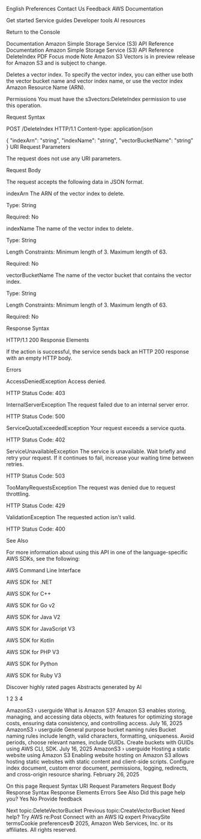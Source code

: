 English
Preferences
Contact Us
Feedback
AWS Documentation

Get started
Service guides
Developer tools
AI resources

Return to the Console

Documentation
Amazon Simple Storage Service (S3)
API Reference
Documentation
Amazon Simple Storage Service (S3)
API Reference
DeleteIndex
PDF
Focus mode
Note
Amazon S3 Vectors is in preview release for Amazon S3 and is subject to change.

Deletes a vector index. To specify the vector index, you can either use both the vector bucket name and vector index name, or use the vector index Amazon Resource Name (ARN).

Permissions
You must have the s3vectors:DeleteIndex permission to use this operation.

Request Syntax

POST /DeleteIndex HTTP/1.1
Content-type: application/json

{
"indexArn": "string",
"indexName": "string",
"vectorBucketName": "string"
}
URI Request Parameters

The request does not use any URI parameters.

Request Body

The request accepts the following data in JSON format.

indexArn
The ARN of the vector index to delete.

Type: String

Required: No

indexName
The name of the vector index to delete.

Type: String

Length Constraints: Minimum length of 3. Maximum length of 63.

Required: No

vectorBucketName
The name of the vector bucket that contains the vector index.

Type: String

Length Constraints: Minimum length of 3. Maximum length of 63.

Required: No

Response Syntax

HTTP/1.1 200
Response Elements

If the action is successful, the service sends back an HTTP 200 response with an empty HTTP body.

Errors

AccessDeniedException
Access denied.

HTTP Status Code: 403

InternalServerException
The request failed due to an internal server error.

HTTP Status Code: 500

ServiceQuotaExceededException
Your request exceeds a service quota.

HTTP Status Code: 402

ServiceUnavailableException
The service is unavailable. Wait briefly and retry your request. If it continues to fail, increase your waiting time between retries.

HTTP Status Code: 503

TooManyRequestsException
The request was denied due to request throttling.

HTTP Status Code: 429

ValidationException
The requested action isn't valid.

HTTP Status Code: 400

See Also

For more information about using this API in one of the language-specific AWS SDKs, see the following:

AWS Command Line Interface

AWS SDK for .NET

AWS SDK for C++

AWS SDK for Go v2

AWS SDK for Java V2

AWS SDK for JavaScript V3

AWS SDK for Kotlin

AWS SDK for PHP V3

AWS SDK for Python

AWS SDK for Ruby V3

Discover highly rated pages Abstracts generated by AI

1
2
3
4

AmazonS3 › userguide
What is Amazon S3?
Amazon S3 enables storing, managing, and accessing data objects, with features for optimizing storage costs, ensuring data consistency, and controlling access.
July 16, 2025
AmazonS3 › userguide
General purpose bucket naming rules
Bucket naming rules include length, valid characters, formatting, uniqueness. Avoid periods, choose relevant names, include GUIDs. Create buckets with GUIDs using AWS CLI, SDK.
July 16, 2025
AmazonS3 › userguide
Hosting a static website using Amazon S3
Enabling website hosting on Amazon S3 allows hosting static websites with static content and client-side scripts. Configure index document, custom error document, permissions, logging, redirects, and cross-origin resource sharing.
February 26, 2025

On this page
Request Syntax
URI Request Parameters
Request Body
Response Syntax
Response Elements
Errors
See Also
Did this page help you?
Yes
No
Provide feedback

Next topic:DeleteVectorBucket
Previous topic:CreateVectorBucket
Need help?
Try AWS re:Post
Connect with an AWS IQ expert
PrivacySite termsCookie preferences© 2025, Amazon Web Services, Inc. or its affiliates. All rights reserved.